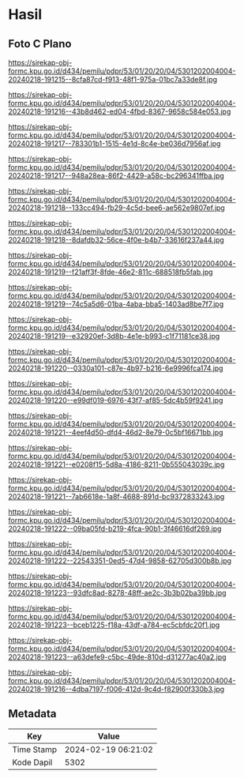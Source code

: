 # Hasil

## Foto C Plano

https://sirekap-obj-formc.kpu.go.id/d434/pemilu/pdpr/53/01/20/20/04/5301202004004-20240218-191215--8cfa87cd-f913-48f1-975a-01bc7a33de8f.jpg

https://sirekap-obj-formc.kpu.go.id/d434/pemilu/pdpr/53/01/20/20/04/5301202004004-20240218-191216--43b8d462-ed04-4fbd-8367-9658c584e053.jpg

https://sirekap-obj-formc.kpu.go.id/d434/pemilu/pdpr/53/01/20/20/04/5301202004004-20240218-191217--783301b1-1515-4e1d-8c4e-be036d7956af.jpg

https://sirekap-obj-formc.kpu.go.id/d434/pemilu/pdpr/53/01/20/20/04/5301202004004-20240218-191217--948a28ea-86f2-4429-a58c-bc296341ffba.jpg

https://sirekap-obj-formc.kpu.go.id/d434/pemilu/pdpr/53/01/20/20/04/5301202004004-20240218-191218--133cc494-fb29-4c5d-bee6-ae562e9807ef.jpg

https://sirekap-obj-formc.kpu.go.id/d434/pemilu/pdpr/53/01/20/20/04/5301202004004-20240218-191218--8dafdb32-56ce-4f0e-b4b7-33616f237a44.jpg

https://sirekap-obj-formc.kpu.go.id/d434/pemilu/pdpr/53/01/20/20/04/5301202004004-20240218-191219--f21aff3f-8fde-46e2-811c-688518fb5fab.jpg

https://sirekap-obj-formc.kpu.go.id/d434/pemilu/pdpr/53/01/20/20/04/5301202004004-20240218-191219--74c5a5d6-01ba-4aba-bba5-1403ad8be7f7.jpg

https://sirekap-obj-formc.kpu.go.id/d434/pemilu/pdpr/53/01/20/20/04/5301202004004-20240218-191219--e32920ef-3d8b-4e1e-b993-c1f71181ce38.jpg

https://sirekap-obj-formc.kpu.go.id/d434/pemilu/pdpr/53/01/20/20/04/5301202004004-20240218-191220--0330a101-c87e-4b97-b216-6e9996fca174.jpg

https://sirekap-obj-formc.kpu.go.id/d434/pemilu/pdpr/53/01/20/20/04/5301202004004-20240218-191220--e99df019-6976-43f7-af85-5dc4b59f9241.jpg

https://sirekap-obj-formc.kpu.go.id/d434/pemilu/pdpr/53/01/20/20/04/5301202004004-20240218-191221--4eef4d50-dfd4-46d2-8e79-0c5bf16671bb.jpg

https://sirekap-obj-formc.kpu.go.id/d434/pemilu/pdpr/53/01/20/20/04/5301202004004-20240218-191221--e0208f15-5d8a-4186-8211-0b555043039c.jpg

https://sirekap-obj-formc.kpu.go.id/d434/pemilu/pdpr/53/01/20/20/04/5301202004004-20240218-191221--7ab6618e-1a8f-4688-891d-bc9372833243.jpg

https://sirekap-obj-formc.kpu.go.id/d434/pemilu/pdpr/53/01/20/20/04/5301202004004-20240218-191222--09ba05fd-b219-4fca-90b1-3f46616df269.jpg

https://sirekap-obj-formc.kpu.go.id/d434/pemilu/pdpr/53/01/20/20/04/5301202004004-20240218-191222--22543351-0ed5-47d4-9858-62705d300b8b.jpg

https://sirekap-obj-formc.kpu.go.id/d434/pemilu/pdpr/53/01/20/20/04/5301202004004-20240218-191223--93dfc8ad-8278-48ff-ae2c-3b3b02ba39bb.jpg

https://sirekap-obj-formc.kpu.go.id/d434/pemilu/pdpr/53/01/20/20/04/5301202004004-20240218-191223--bceb1225-f18a-43df-a784-ec5cbfdc20f1.jpg

https://sirekap-obj-formc.kpu.go.id/d434/pemilu/pdpr/53/01/20/20/04/5301202004004-20240218-191223--a63defe9-c5bc-49de-810d-d31277ac40a2.jpg

https://sirekap-obj-formc.kpu.go.id/d434/pemilu/pdpr/53/01/20/20/04/5301202004004-20240218-191216--4dba7197-f006-412d-9c4d-f82900f330b3.jpg


## Metadata

| Key        | Value               |
| ---------- | ------------------- |
| Time Stamp | 2024-02-19 06:21:02 |
| Kode Dapil | 5302                |



